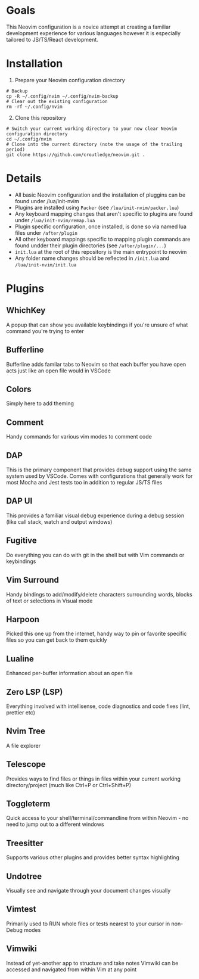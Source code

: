 # Goals

This Neovim configuration is a novice attempt at creating a familiar development experience for various languages however it is especially tailored to JS/TS/React development.

# Installation

1. Prepare your Neovim configuration directory 
```shell
# Backup
cp -R ~/.config/nvim ~/.config/nvim-backup
# Clear out the existing configuration
rm -rf ~/.config/nvim
```
2. Clone this repository 
```shell
# Switch your current working directory to your now clear Neovim configuration directory
cd ~/.config/nvim
# Clone into the current directory (note the usage of the trailing period)
git clone https://github.com/croutledge/neovim.git . 
```
 
# Details

* All basic Neovim configuration and the installation of pluggins can be found under /lua/init-nvim
* Plugins are installed using `Packer` (see `/lua/init-nvim/packer.lua`)
* Any keyboard mapping changes that aren't specific to plugins are found under `/lua/init-nvim/remap.lua`
* Plugin specific configuration, once installed, is done so via named lua files under `/after/plugin`
* All other keyboard mappings specific to mapping plugin commands are found undder their plugin directories (see `/after/plugin/...`)
* `init.lua` at the root of this repository is the main entrypoint to neovim
* Any folder name changes should be reflected in `/init.lua` and `/lua/init-nvim/init.lua`

# Plugins

## WhichKey
A popup that can show you available keybindings if you're unsure of what command you're trying to enter

## Bufferline
Bufferline adds familar tabs to Neovim so that each buffer you have open acts just like an open file would in VSCode

## Colors
Simply here to add theming

## Comment
Handy commands for various vim modes to comment code

## DAP
This is the primary component that provides debug support using the same system used by VSCode. Comes with configurations that generally work for most Mocha and Jest tests too in addition to regular JS/TS files

## DAP UI
This provides a familiar visual debug experience during a debug session (like call stack, watch and output windows)

## Fugitive
Do everything you can do with git in the shell but with Vim commands or keybindings

## Vim Surround
Handy bindings to add/modify/delete characters surrounding words, blocks of text or selections in Visual mode

## Harpoon
Picked this one up from the internet, handy way to pin or favorite specific files so you can get back to them quickly

## Lualine
Enhanced per-buffer information about an open file

## Zero LSP (LSP)
Everything involved with intellisense, code diagnostics and code fixes (lint, prettier etc)

## Nvim Tree
A file explorer

## Telescope
Provides ways to find files or things in files within your current working directory/project (much like Ctrl+P or Ctrl+Shift+P)

## Toggleterm
Quick access to your shell/terminal/commandline from within Neovim - no need to jump out to a different windows

## Treesitter
Supports various other plugins and provides better syntax highlighting

## Undotree
Visually see and navigate through your document changes visually

## Vimtest
Primarily used to RUN whole files or tests nearest to your cursor in non-Debug modes

## Vimwiki
Instead of yet-another app to structure and take notes Vimwiki can be accessed and navigated from within Vim at any point
